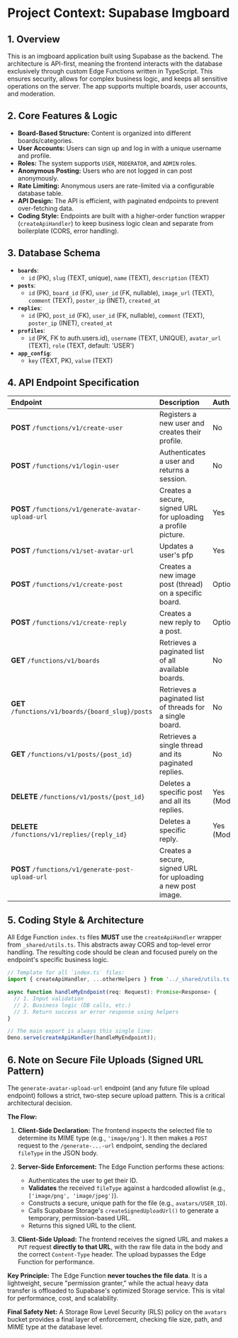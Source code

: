 # Project Context: Supabase Imgboard

## 1. Overview

This is an imgboard application built using Supabase as the backend. The architecture is API-first, meaning the frontend interacts with the database exclusively through custom Edge Functions written in TypeScript. This ensures security, allows for complex business logic, and keeps all sensitive operations on the server. The app supports multiple boards, user accounts, and moderation.

## 2. Core Features & Logic

- **Board-Based Structure:** Content is organized into different boards/categories.
- **User Accounts:** Users can sign up and log in with a unique username and profile.
- **Roles:** The system supports `USER`, `MODERATOR`, and `ADMIN` roles.
- **Anonymous Posting:** Users who are not logged in can post anonymously.
- **Rate Limiting:** Anonymous users are rate-limited via a configurable database table.
- **API Design:** The API is efficient, with paginated endpoints to prevent over-fetching data.
- **Coding Style:** Endpoints are built with a higher-order function wrapper (`createApiHandler`) to keep business logic clean and separate from boilerplate (CORS, error handling).

## 3. Database Schema

- **`boards`**:
  - `id` (PK), `slug` (TEXT, unique), `name` (TEXT), `description` (TEXT)
- **`posts`**:
  - `id` (PK), `board_id` (FK), `user_id` (FK, nullable), `image_url` (TEXT), `comment` (TEXT), `poster_ip` (INET), `created_at`
- **`replies`**:
  - `id` (PK), `post_id` (FK), `user_id` (FK, nullable), `comment` (TEXT), `poster_ip` (INET), `created_at`
- **`profiles`**:
  - `id` (PK, FK to auth.users.id), `username` (TEXT, UNIQUE), `avatar_url` (TEXT), `role` (TEXT, default: 'USER')
- **`app_config`**:
  - `key` (TEXT, PK), `value` (TEXT)

## 4. API Endpoint Specification

| Endpoint                                                    | Description                                                   | Auth       | Body / Params                                 |
| :---------------------------------------------------------- | :------------------------------------------------------------ | :--------- | :-------------------------------------------- |
| **POST** `/functions/v1/create-user`                | Registers a new user and creates their profile.               | No         | `{ email, password, username }`             |
| **POST** `/functions/v1/login-user`                 | Authenticates a user and returns a session.                   | No         | `{ email, password }`                       |
| **POST** `/functions/v1/generate-avatar-upload-url` | Creates a secure, signed URL for uploading a profile picture. | Yes        | `{ file_type }`                             |
| **POST** `/functions/v1/set-avatar-url`             | Updates a user's pfp                                          | Yes        | `{ avatar_url }`                            |
| **POST** `/functions/v1/create-post`                | Creates a new image post (thread) on a specific board.        | Optional   | `{ board_slug, image_url, comment }`        |
| **POST** `/functions/v1/create-reply`               | Creates a new reply to a post.                                | Optional   | `{ parent_post_id, comment }`               |
| **GET** `/functions/v1/boards`                      | Retrieves a paginated list of all available boards.           | No         | `?limit=<num>&offset=<num>`                 |
| **GET** `/functions/v1/boards/{board_slug}/posts`   | Retrieves a paginated list of threads for a single board.     | No         | `?limit=<num>&offset=<num>`                 |
| **GET** `/functions/v1/posts/{post_id}`             | Retrieves a single thread and its paginated replies.          | No         | `?replies_limit=<num>&replies_offset=<num>` |
| **DELETE** `/functions/v1/posts/{post_id}`          | Deletes a specific post and all its replies.                  | Yes (Mod+) | *(None)*                                    |
| **DELETE** `/functions/v1/replies/{reply_id}`       | Deletes a specific reply.                                     | Yes (Mod+) | *(None)*                                    |
| **POST** `/functions/v1/generate-post-upload-url`  | Creates a secure, signed URL for uploading a new post image.  |            | { fileType }                                  |

## 5. Coding Style & Architecture

All Edge Function `index.ts` files **MUST** use the `createApiHandler` wrapper from `_shared/utils.ts`. This abstracts away CORS and top-level error handling. The resulting code should be clean and focused purely on the endpoint's specific business logic.

```typescript
// Template for all `index.ts` files:
import { createApiHandler, ...otherHelpers } from '../_shared/utils.ts'

async function handleMyEndpoint(req: Request): Promise<Response> {
  // 1. Input validation
  // 2. Business logic (DB calls, etc.)
  // 3. Return success or error response using helpers
}

// The main export is always this single line:
Deno.serve(createApiHandler(handleMyEndpoint));
```

## 6. Note on Secure File Uploads (Signed URL Pattern)

The `generate-avatar-upload-url` endpoint (and any future file upload endpoint) follows a strict, two-step secure upload pattern. This is a critical architectural decision.

**The Flow:**

1. **Client-Side Declaration:** The frontend inspects the selected file to determine its MIME type (e.g., `'image/png'`). It then makes a `POST` request to the `/generate-...-url` endpoint, sending the declared `fileType` in the JSON body.
2. **Server-Side Enforcement:** The Edge Function performs these actions:

   * Authenticates the user to get their ID.
   * **Validates** the received `fileType` against a hardcoded allowlist (e.g., `['image/png', 'image/jpeg']`).
   * Constructs a secure, unique path for the file (e.g., `avatars/USER_ID`).
   * Calls Supabase Storage's `createSignedUploadUrl()` to generate a temporary, permission-based URL.
   * Returns this signed URL to the client.
3. **Client-Side Upload:** The frontend receives the signed URL and makes a `PUT` request **directly to that URL**, with the raw file data in the body and the correct `Content-Type` header. The upload bypasses the Edge Function for performance.

**Key Principle:** The Edge Function **never touches the file data**. It is a lightweight, secure "permission granter," while the actual heavy data transfer is offloaded to Supabase's optimized Storage service. This is vital for performance, cost, and scalability.

**Final Safety Net:** A Storage Row Level Security (RLS) policy on the `avatars` bucket provides a final layer of enforcement, checking file size, path, and MIME type at the database level.
